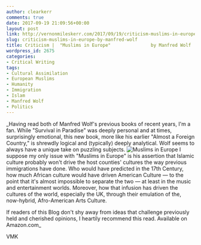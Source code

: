 ```yaml
---
author: clearkerr
comments: true
date: 2017-09-19 21:09:56+00:00
layout: post
link: http://vernonmileskerr.com/2017/09/19/criticism-muslims-in-europe-by-manfred-wolf/
slug: criticism-muslims-in-europe-by-manfred-wolf
title: Criticism |  "Muslims in Europe"               by Manfred Wolf
wordpress_id: 2675
categories:
- Critical Writing
tags:
- Cultural Assimilation
- European Muslims
- Humanity
- Immigration
- Islam
- Manfred Wolf
- Politics
---
```




_Having read both of Manfred Wolf's previous books of recent years, I'm a fan. While "Survival in Paradise" was deeply personal and at times, surprisingly emotional, this new book, more like his earlier "Almost a Foreign Country," is shrewdly logical and (typically) deeply analytical. Wolf seems to always have a unique take on puzzling subjects.
![Muslims in Europe](https://vernonmileskerr.files.wordpress.com/2017/09/muslims-in-europe-e1505853332131.png?w=380)
I suppose my only issue with "Muslims in Europe" is his assertion that Islamic culture probably won't drive the host counties' cultures the way previous immigrations have done. Who would have predicted in the 17th Century, how much African culture would have driven American Culture — to the point that it's almost impossible to separate the two — at least in the music and entertainment worlds. Moreover, how that infusion has driven the cultures of the world, especially the UK, through their emulation of the, now-hybrid, Afro-American Arts Culture.

If readers of this Blog don't shy away from ideas that challenge previously held and cherished opinions, I heartily recommend this read. Available on Amazon.com_

VMK


